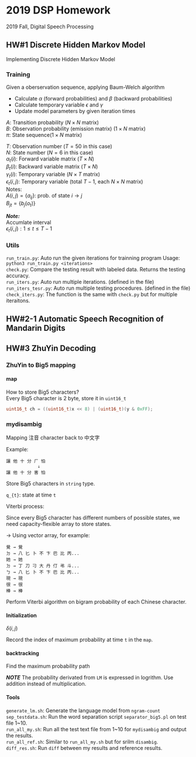 # 2019 DSP Homework
2019 Fall, Digital Speech Processing

## HW#1 Discrete Hidden Markov Model
Implementing Discrete Hidden Markov Model

### Training
Given a oberservation sequence, applying Baum-Welch algorithm
- Calculate $\alpha$ (forward probabilities) and $\beta$ (backward probabilities)
- Calculate temporary variable $\epsilon$ and $\gamma$
- Update model parameters by given iteration times

$A:$ Transition probability ($N{\times}N$ matrix)  
$B:$ Observation probability (emission matrix) ($1{\times}N$ matrix)  
$\pi:$ State sequence($1{\times}N$ matrix)  

$T:$ Observation number ($T=50$ in this case)  
$N:$ State number ($N=6$ in this case)  
$\alpha_t(i):$ Forward variable matrix $(T{\times}N)$  
$\beta_t(i):$ Backward variable matrix $(T{\times}N)$  
$\gamma_t(i):$ Temporary variable ($N{\times}T$ matrix)  
$\epsilon_t(i,j):$ Temporary variable (total $T-1$, each $N{\times}N$ matrix)  
Notes:    
$A(i,j)=\{a_{ij}\}:$ prob. of state $i{\rightarrow}j$  
$B_{jt}=\{b_j(o_t)\}$  

***Note:***  
Accumlate interval  
$\epsilon_t(i,j): 1{\leq}t{\leq}T-1$  

### Utils
`run_train.py`: Auto run the given iterations for trainning program
Usage: `python3 run_train.py <iterations>`  
`check.py`: Compare the testing result with labeled data. Returns the testing accuracy.  
`run_iters.py`: Auto run multiple iterations. (defined in the file)  
`run_iters_tesr.py`: Auto run multiple testing procedures. (defined in the file)  
`check_iters.py`: The function is the same with `check.py` but for multiple iteraitons.

## HW#2-1 Automatic Speech Recognition of Mandarin Digits

## HW#3 ZhuYin Decoding

### ZhuYin to Big5 mapping

#### map
How to store Big5 characters?  
Every Big5 character is 2 byte, store it in `uint16_t`
```cpp
uint16_t ch = ((uint16_t)x << 8) | (uint16_t)(y & 0xFF);
```

### mydisambig
Mapping 注音 character back to 中文字

Example:
```
讓 他 十 分 ㄏ 怕
            ↓
讓 他 十 分 害 怕
```

Store Big5 characters in `string` type.

`q_{t}`: state at time `t`

Viterbi process:

Since every Big5 character has different numbers of possible states, we need capacity-flexible array to store states.

→ Using vector<string> array, for example:
```
覺 → 覺
ㄉ → 八 匕 卜 不 卞 巴 比 丙...
她 → 她
ㄉ → 丁 刀 刁 大 丹 仃 弔 斗...
ㄅ → 八 匕 卜 不 卞 巴 比 丙...
現 → 現
很 → 很
棒 → 棒
```
Perform Viterbi algorithm on bigram probability of each Chinese character.

#### Initialization
$\delta(i,j)$

Record the index of maximum probability at time `t` in the `map`.

#### backtracking
Find the maximum probability path

***NOTE***
The probability derivated from `LM` is expressed in logrithm. Use addition instead of multiplication.  

#### Tools
`generate_lm.sh`: Generate the language model from `ngram-count`   
`sep_testdata.sh`: Run the word separation script `separator_big5.pl` on test file 1~10.  
`run_all_my.sh`: Run all the test text file from 1~10 for `mydisambig` and output the results.  
`run_all_ref.sh`: Similar to  `run_all_my.sh` but for srilm `disambig`.  
`diff_res.sh`: Run `diff` between my results and reference results.  
